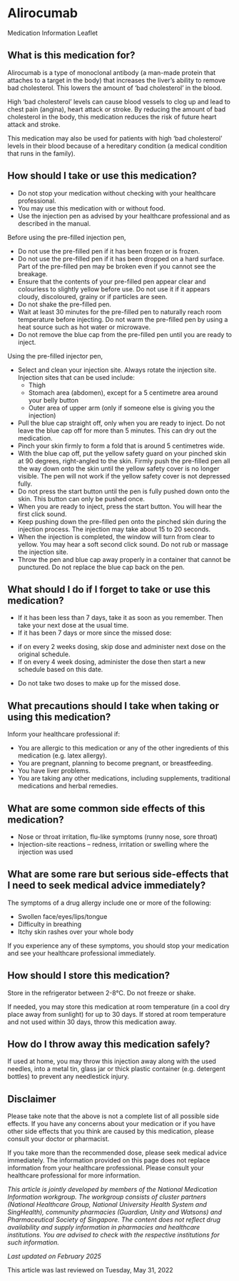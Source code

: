 # Alirocumab

Medication Information Leaflet

What is this medication for?
----------------------------

Alirocumab is a type of monoclonal antibody (a man-made protein that attaches to a target in the body) that increases the liver’s ability to remove bad cholesterol. This lowers the amount of ‘bad cholesterol’ in the blood.

High ‘bad cholesterol’ levels can cause blood vessels to clog up and lead to chest pain (angina), heart attack or stroke. By reducing the amount of bad cholesterol in the body, this medication reduces the risk of future heart attack and stroke.

This medication may also be used for patients with high ‘bad cholesterol’ levels in their blood because of a hereditary condition (a medical condition that runs in the family).

How should I take or use this medication?
-----------------------------------------

* Do not stop your medication without checking with your healthcare professional.
* You may use this medication with or without food.
* Use the injection pen as advised by your healthcare professional and as described in the manual.

Before using the pre-filled injection pen,

* Do not use the pre-filled pen if it has been frozen or is frozen.
* Do not use the pre-filled pen if it has been dropped on a hard surface. Part of the pre-filled pen may be broken even if you cannot see the breakage.
* Ensure that the contents of your pre-filled pen appear clear and colourless to slightly yellow before use. Do not use it if it appears cloudy, discoloured, grainy or if particles are seen.
* Do not shake the pre-filled pen.
* Wait at least 30 minutes for the pre-filled pen to naturally reach room temperature before injecting. Do not warm the pre-filled pen by using a heat source such as hot water or microwave.
* Do not remove the blue cap from the pre-filled pen until you are ready to inject.

Using the pre-filled injector pen,

* Select and clean your injection site. Always rotate the injection site. Injection sites that can be used include:
  + Thigh
  + Stomach area (abdomen), except for a 5 centimetre area around your belly button
  + Outer area of upper arm (only if someone else is giving you the injection)
* Pull the blue cap straight off, only when you are ready to inject. Do not leave the blue cap off for more than 5 minutes. This can dry out the medication.
* Pinch your skin firmly to form a fold that is around 5 centimetres wide.
* With the blue cap off, put the yellow safety guard on your pinched skin at 90 degrees, right-angled to the skin. Firmly push the pre-filled pen all the way down onto the skin until the yellow safety cover is no longer visible. The pen will not work if the yellow safety cover is not depressed fully.
* Do not press the start button until the pen is fully pushed down onto the skin. This button can only be pushed once.
* When you are ready to inject, press the start button. You will hear the first click sound.
* Keep pushing down the pre-filled pen onto the pinched skin during the injection process. The injection may take about 15 to 20 seconds.
* When the injection is completed, the window will turn from clear to yellow. You may hear a soft second click sound. Do not rub or massage the injection site.
* Throw the pen and blue cap away properly in a container that cannot be punctured. Do not replace the blue cap back on the pen.

What should I do if I forget to take or use this medication?
------------------------------------------------------------

* If it has been less than 7 days, take it as soon as you remember. Then take your next dose at the usual time.
* If it has been 7 days or more since the missed dose:

+ if on every 2 weeks dosing, skip dose and administer next dose on the original schedule.
+ If on every 4 week dosing, administer the dose then start a new schedule based on this date.

* Do not take two doses to make up for the missed dose.

What precautions should I take when taking or using this medication?
--------------------------------------------------------------------

Inform your healthcare professional if:

* You are allergic to this medication or any of the other ingredients of this medication (e.g. latex allergy).
* You are pregnant, planning to become pregnant, or breastfeeding.
* You have liver problems.
* You are taking any other medications, including supplements, traditional medications and herbal remedies.

What are some common side effects of this medication?
-----------------------------------------------------

* Nose or throat irritation, flu-like symptoms (runny nose, sore throat)
* Injection-site reactions – redness, irritation or swelling where the injection was used

What are some rare but serious side-effects that I need to seek medical advice immediately?
-------------------------------------------------------------------------------------------

The symptoms of a drug allergy include one or more of the following:

* Swollen face/eyes/lips/tongue
* Difficulty in breathing
* Itchy skin rashes over your whole body

If you experience any of these symptoms, you should stop your medication and see your healthcare professional immediately.

How should I store this medication?
-----------------------------------

Store in the refrigerator between 2-8°C. Do not freeze or shake.

If needed, you may store this medication at room temperature (in a cool dry place away from sunlight) for up to 30 days. If stored at room temperature and not used within 30 days, throw this medication away.

How do I throw away this medication safely?
-------------------------------------------

If used at home, you may throw this injection away along with the used needles, into a metal tin, glass jar or thick plastic container (e.g. detergent bottles) to prevent any needlestick injury.

  

Disclaimer
----------

Please take note that the above is not a complete list of all possible side effects. If you have any concerns about your medication or if you have other side effects that you think are caused by this medication, please consult your doctor or pharmacist. 

If you take more than the recommended dose, please seek medical advice immediately. The information provided on this page does not replace information from your healthcare professional. Please consult your healthcare professional for more information. 

*This article is jointly developed by members of the National Medication Information workgroup. The workgroup consists of cluster partners (National Healthcare Group, National University Health System and SingHealth), community pharmacies (Guardian, Unity and Watsons) and Pharmaceutical Society of Singapore. The content does not reflect drug availability and supply information in pharmacies and healthcare institutions. You are advised to check with the respective institutions for such information.* 

*Last updated on February 2025*

This article was last reviewed on
Tuesday, May 31, 2022